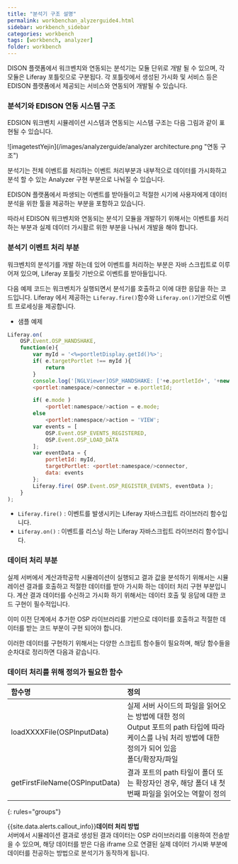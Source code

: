 ```yaml
---
title: "분석기 구조 설명"
permalink: workbenchan_alyzerguide4.html
sidebar: workbench_sidebar
categories: workbench
tags: [workbench, analyzer]
folder: workbench
---
```

DISON 플랫폼에서 워크벤치와 연동되는 분석기는 모듈 단위로 개발 될 수 있으며, 각 모듈은 Liferay 포틀릿으로 구분됩다.
각 포틀릿에서 생성된 가시화 및 서비스 등은 EDISON 플랫폼에서 제공되는 서비스와 연동되어 개발될 수 있습니다.


### 분석기와 EDISON 연동 시스템 구조
EDSION 워크벤치 시뮬레이션 시스템과 연동되는 시스템 구조는 다음 그림과 같이 표현될 수 있습니다.


![imagetestYejin](/images/analyzerguide/analyzer architecture.png "연동 구조")<br>

분석기는 전체 이벤트를 처리하는 이벤트 처리부분과 내부적으로 데이터를 가시화하고 분석 할 수 있는 Analyzer 구현 부분으로 나눠질 수 있습니다.

EDISON 플랫폼에서 파생되는 이벤트를 받아들이고 적절한 시기에 사용자에게 데이터 분석을 위한 툴을 제공하는 부분을 포함하고 있습니다.

따라서 EDISON 워크벤치와 연동되는 분석기 모듈을 개발하기 위해서는 이벤트를 처리하는 부분과 실제 데이터 가시활르 위한 부분을 나눠서 개발을 해야 합니다.


### 분석기 이벤트 처리 부분
워크벤치의 분석기를 개발 하는데 있어 이벤트를 처리하는 부분은 자바 스크립트로 이루어져 있으며, Liferay 포틀릿 기반으로 이벤트를 받아들입니다.

다음 예제 코드는 워크벤치가 실행되면서 분석기를 호출하고 이에 대한 응답을 하는 코드입니다.
Liferay 에서 제공하는 `Liferay.fire()`함수와 `Liferay.on()`기반으로 이벤트 프로세싱을 제공합니다.

- 샘플 예제
```javascript
Liferay.on(
  	OSP.Event.OSP_HANDSHAKE,
  	function(e){
  		var myId = '<%=portletDisplay.getId()%>';
  		if( e.targetPortlet !== myId ){
  			return
  		}
  		console.log('[NGLViewer]OSP_HANDSHAKE: ['+e.portletId+', '+new Date()+']');
  		<portlet:namespace/>connector = e.portletId;

  		if( e.mode )
  			<portlet:namespace/>action = e.mode;
  		else
  			<portlet:namespace/>action = 'VIEW';
  		var events = [
  			OSP.Event.OSP_EVENTS_REGISTERED,
  			OSP.Event.OSP_LOAD_DATA
  		];
  		var eventData = {
  			portletId: myId,
  			targetPortlet: <portlet:namespace/>connector,
  			data: events
		};
		Liferay.fire( OSP.Event.OSP_REGISTER_EVENTS, eventData );
	}
);
```

- `Liferay.fire()` : 이벤트를 발생시키는 Liferay 자바스크립트 라이브러리 함수입니다.
- `Liferay.on()` : 이벤트를 리스닝 하는 Liferay 자바스크립트 라이브러리 함수입니다.

### 데이터 처리 부분

실제 서버에서 계산과학공학 시뮬레이션이 실행되고 결과 값을 분석하기 위해서는 시뮬레이션 결과를 호출하고 적절한 데이터를 받아 가시화 하는 데이터 처리 구현 부분입니다.
계산 결과 데이터를 수신하고 가시화 하기 위해서는 데이터 호출 및 응답에 대한 코드 구현이 필수적입니다.

이미 이전 단계에서 추가한 OSP 라이브러리를 기반으로 데이터를 호출하고 적절한 데이터를 받는 코드 부분이 구현 되어야 합니다.

이러한 데이터를 구현하기 위해서는 다양한 스크립트 함수들이 필요하며, 해당 함수들을 순차대로 정리하면 다음과 같습니다.


### 데이터 처리를 위해 정의가 필요한 함수


| 함수명                            | 정의                                                                                                                                                           |
|:----------------------------------|:---------------------------------------------------------------------------------------------------------------------------------------------------------------|
|loadXXXXFile(OSPInputData)         |  실제 서버 사이드의 파일을 읽어오는 방법에 대한 정의<br>Output 포트의  path  타입에 따라 케이스를 나눠 처리 방법에 대한 정의가 되어 있음<br> 폴더/확장자/파일  |
|getFirstFileName(OSPInputData)     |  결과 포트의 path  타일이 폴더 또는 확장자인 경우, 해당 폴더 내 첫번째 파일을 읽어오는 역할이 정의                                                             |

{: rules="groups"}

{{site.data.alerts.callout_info}}<b>데이터 처리 방법</b> <br> 서버에서 시뮬레이션 결과로 생성된 결과 데이터는 OSP 라이브러리를 이용하여 전송받을 수 있으며, 해당 데이터를 받은 다음 iframe 으로 연결된 실제 데이터 가시봐 부분에 데이터를 전공하는 방법으로 분석기가 동작하게 됩니다.
